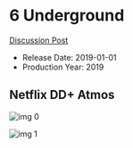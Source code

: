 # 6 Underground

[Discussion Post](https://www.avsforum.com/threads/bass-eq-for-filtered-movies.2995212/post-58956642)

* Release Date: 2019-01-01
* Production Year: 2019

## Netflix DD+ Atmos

![img 0](https://i.imgur.com/RwJE4m4.jpg)

![img 1](https://i.imgur.com/N0JuGeM.png)

